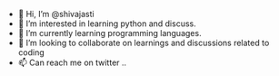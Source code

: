 - 👋 Hi, I’m @shivajasti
- 👀 I’m interested in learning python and discuss.
- 🌱 I’m currently learning programming languages.
- 💞️ I’m looking to collaborate on learnings and discussions related to coding
- 📫 Can reach me on twitter ..

<!---
shivajasti/shivajasti is a ✨ special ✨ repository because its `README.md` (this file) appears on your GitHub profile.
You can click the Preview link to take a look at your changes.
--->
